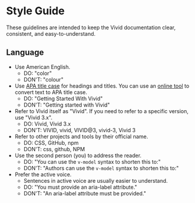 # Style Guide

These guidelines are intended to keep the Vivid documentation clear, consistent, and easy-to-understand.

## Language

- Use American English.
  - DO: "color"
  - DON'T: "colour"
- Use [APA title case](https://apastyle.apa.org/style-grammar-guidelines/capitalization/title-case) for headings and titles. You can use an [online tool](https://capitalizemytitle.com/style/APA/) to convert text to APA title case.
  - DO: "Getting Started With Vivid"
  - DON'T: "Getting started with Vivid"
- Refer to Vivid itself as "Vivid". If you need to refer to a specific version, use "Vivid 3.x".
  - DO: Vivid, Vivid 3.x
  - DON'T: VIVID, vivid, VIVID@3, vivid-3, Vivid 3
- Refer to other projects and tools by their official name.
  - DO: CSS, GitHub, npm
  - DON'T: css, github, NPM
- Use the second person (you) to address the reader.
  - DO: "You can use the `v-model` syntax to shorten this to:"
  - DON'T: "Authors can use the `v-model` syntax to shorten this to:"
- Prefer the active voice.
  - Sentences in active voice are usually easier to understand.
  - DO: "You must provide an aria-label attribute."
  - DON'T: "An aria-label attribute must be provided."
